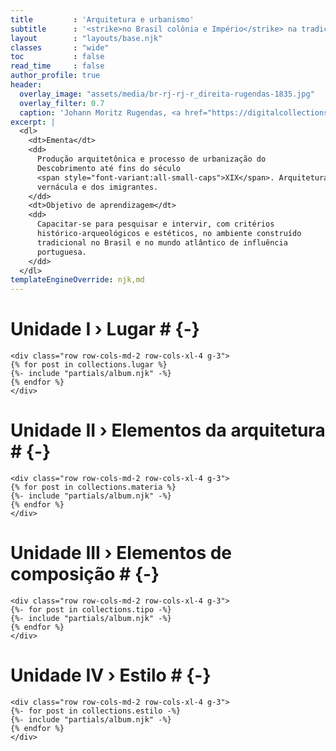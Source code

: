 ```yaml
---
title         : 'Arquitetura e urbanismo'
subtitle      : '<strike>no Brasil colônia e Império</strike> na tradição luso-brasileira'
layout        : "layouts/base.njk"
classes       : "wide"
toc           : false
read_time     : false
author_profile: true
header:
  overlay_image: "assets/media/br-rj-rj-r_direita-rugendas-1835.jpg"
  overlay_filter: 0.7
  caption: 'Johann Moritz Rugendas, <a href="https://digitalcollections.nypl.org/items/510d47d9-7b85-a3d9-e040-e00a18064a99">Rua Direita no Rio de Janeiro</a>, 1835'
excerpt: |
  <dl>
    <dt>Ementa</dt>
    <dd>
      Produção arquitetônica e processo de urbanização do
      Descobrimento até fins do século
      <span style="font-variant:all-small-caps">XIX</span>. Arquitetura indígena,
      vernácula e dos imigrantes.
    </dd>
    <dt>Objetivo de aprendizagem</dt>
    <dd>
      Capacitar-se para pesquisar e intervir, com critérios
      histórico-arqueológicos e estéticos, no ambiente construído
      tradicional no Brasil e no mundo atlântico de influência
      portuguesa.
    </dd>
  </dl>
templateEngineOverride: njk,md
---
```


# Unidade I › Lugar # {-}

```{=html}
<div class="row row-cols-md-2 row-cols-xl-4 g-3">
{% for post in collections.lugar %}
{%- include "partials/album.njk" -%}
{% endfor %}
</div>
```

# Unidade II › Elementos da arquitetura # {-}

```{=html}
<div class="row row-cols-md-2 row-cols-xl-4 g-3">
{% for post in collections.materia %}
{%- include "partials/album.njk" -%}
{% endfor %}
</div>
```

# Unidade III › Elementos de composição # {-}

```{=html}
<div class="row row-cols-md-2 row-cols-xl-4 g-3">
{%- for post in collections.tipo -%}
{%- include "partials/album.njk" -%}
{% endfor %}
</div>
```

# Unidade IV › Estilo # {-}

```{=html}
<div class="row row-cols-md-2 row-cols-xl-4 g-3">
{%- for post in collections.estilo -%}
{%- include "partials/album.njk" -%}
{% endfor %}
</div>
```

